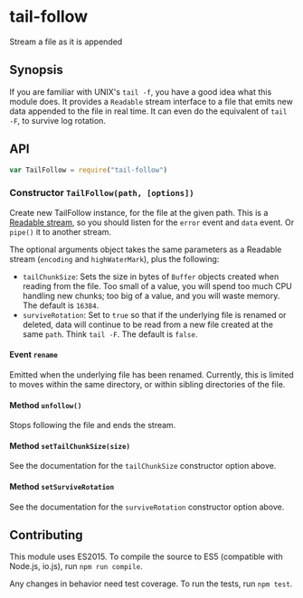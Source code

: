 # tail-follow

Stream a file as it is appended

## Synopsis

If you are familiar with UNIX's `tail -f`, you have a good idea what this module does. It provides a `Readable` stream interface to a file that emits new data appended to the file in real time. It can even do the equivalent of `tail -F`, to survive log rotation.

## API

```javascript
var TailFollow = require("tail-follow")
```

### Constructor `TailFollow(path, [options])`

Create new TailFollow instance, for the file at the given path. This is a [Readable stream](https://nodejs.org/api/stream.html#stream_class_stream_readable), so you should listen for the `error` event and `data` event. Or `pipe()` it to another stream.

The optional arguments object takes the same parameters as a Readable stream (`encoding` and `highWaterMark`), plus the following:

  - `tailChunkSize`: Sets the size in bytes of `Buffer` objects created when reading from the file. Too small of a value, you will spend too much CPU handling new chunks; too big of a value, and you will waste memory. The default is `16384`.
  - `surviveRotation`: Set to `true` so that if the underlying file is renamed or deleted, data will continue to be read from a new file created at the same `path`. Think `tail -F`. The default is `false`.

#### Event `rename`

Emitted when the underlying file has been renamed. Currently, this is limited to moves within the same directory, or within sibling directories of the file.

#### Method `unfollow()`

Stops following the file and ends the stream.

#### Method `setTailChunkSize(size)`

See the documentation for the `tailChunkSize` constructor option above.

#### Method `setSurviveRotation`

See the documentation for the `surviveRotation` constructor option above.

## Contributing

This module uses ES2015. To compile the source to ES5 (compatible with Node.js, io.js), run `npm run compile`.

Any changes in behavior need test coverage. To run the tests, run `npm test`.
